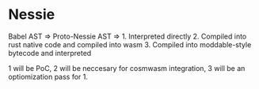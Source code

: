 # Nessie

Babel AST => Proto-Nessie AST => 
    1. Interpreted directly
    2. Compiled into rust native code and compiled into wasm
    3. Compiled into moddable-style bytecode and interpreted

1 will be PoC, 2 will be neccesary for cosmwasm integration, 3 will be an optiomization pass for 1.